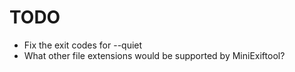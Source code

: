 # TODO

- Fix the exit codes for --quiet
- What other file extensions would be supported by MiniExiftool?

